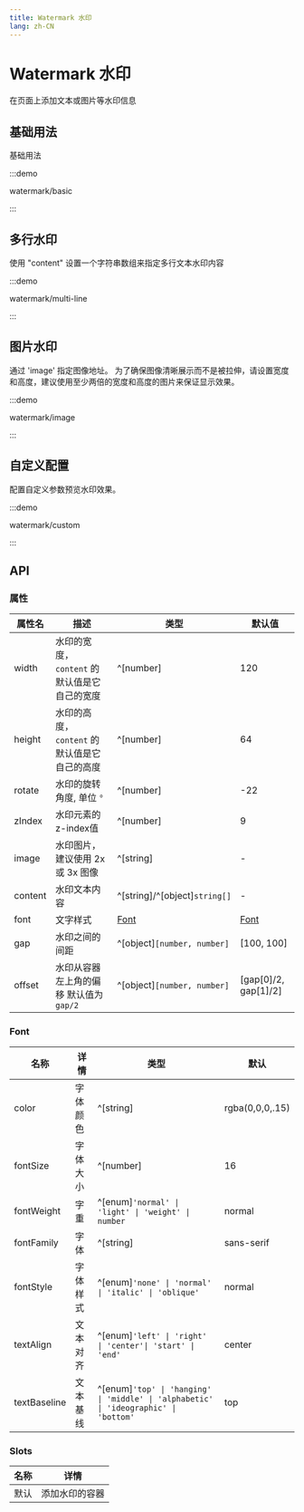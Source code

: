 ```yaml
---
title: Watermark 水印
lang: zh-CN
---
```


# Watermark 水印

在页面上添加文本或图片等水印信息

## 基础用法

基础用法

:::demo

watermark/basic

:::

## 多行水印

使用 "content" 设置一个字符串数组来指定多行文本水印内容

:::demo

watermark/multi-line

:::

## 图片水印

通过 'image' 指定图像地址。 为了确保图像清晰展示而不是被拉伸，请设置宽度和高度，建议使用至少两倍的宽度和高度的图片来保证显示效果。

:::demo

watermark/image

:::

## 自定义配置

配置自定义参数预览水印效果。

:::demo

watermark/custom

:::

## API

### 属性

| 属性名     | 描述                           | 类型                            | 默认值                              |
| ------- | ---------------------------- | ----------------------------- | -------------------------------- |
| width   | 水印的宽度， `content` 的默认值是它自己的宽度 | ^[number]                     | 120                              |
| height  | 水印的高度， `content` 的默认值是它自己的高度 | ^[number]                     | 64                               |
| rotate  | 水印的旋转角度, 单位 `°`              | ^[number]                     | -22                              |
| zIndex  | 水印元素的z-index值                | ^[number]                     | 9                                |
| image   | 水印图片，建议使用 2x 或 3x 图像         | ^[string]                     | -                                |
| content | 水印文本内容                       | ^[string]/^[object]`string[]` | -                                |
| font    | 文字样式                         | [Font](#font)                 | [Font](#font)                    |
| gap     | 水印之间的间距                      | ^[object]`[number, number]`   | \[100, 100\]                   |
| offset  | 水印从容器左上角的偏移 默认值为 `gap/2`     | ^[object]`[number, number]`   | \[gap\[0\]/2, gap\[1\]/2\] |

### Font

| 名称           | 详情   | 类型                                                                                        | 默认              |
| ------------ | ---- | ----------------------------------------------------------------------------------------- | --------------- |
| color        | 字体颜色 | ^[string]                                                                                 | rgba(0,0,0,.15) |
| fontSize     | 字体大小 | ^[number]                                                                                 | 16              |
| fontWeight   | 字重   | ^[enum]`'normal' \| 'light' \| 'weight' \| number`                                     | normal          |
| fontFamily   | 字体   | ^[string]                                                                                 | sans-serif      |
| fontStyle    | 字体样式 | ^[enum]`'none' \| 'normal' \| 'italic' \| 'oblique'`                                   | normal          |
| textAlign    | 文本对齐 | ^[enum]`'left' \| 'right' \| 'center'\| 'start' \| 'end'`                             | center          |
| textBaseline | 文本基线 | ^[enum]`'top' \| 'hanging' \| 'middle' \| 'alphabetic' \| 'ideographic' \| 'bottom'` | top             |

### Slots

| 名称 | 详情      |
| -- | ------- |
| 默认 | 添加水印的容器 |
